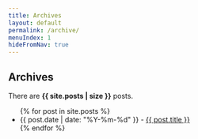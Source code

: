 ```yaml
---
title: Archives
layout: default
permalink: /archive/
menuIndex: 1
hideFromNav: true
---
```


<article>
  <h2>Archives</h2>
  <p>
    There are <b>{{ site.posts | size }}</b> posts.
  </p>
  <ul class="archive">
    {% for post in site.posts %}
      <li>
        <time datetime="{{ post.date | date: "%Y-%m-%d" }}">
          {{ post.date | date: "%Y-%m-%d" }}
        </time>
        - <a href="{{ post.url }}">{{ post.title }}</a>
      </li>
    {% endfor %}
  </ul>
</article>
